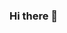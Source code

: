 ### Hi there 👋

<!--
**LuizNascimento442/LuizNascimento442** is a ✨ _special_ ✨ repository because its `README.md` (this file) appears on your GitHub profile.

[linkedin](https://www.linkedin.com/in/luiz-felipe-nascimento-0506b11bb)

![LuizNascimento442 GitHub stats](https://github-readme-stats.vercel.app/api?username=LuizNascimento442&show_icons=true&theme=radical)


Here are some ideas to get you started:

- 🔭 I’m currently working on ...
- 🌱 I’m currently learning ...
- 👯 I’m looking to collaborate on ...
- 🤔 I’m looking for help with ...
- 💬 Ask me about ...
- 📫 How to reach me: ...
- 😄 Pronouns: ...
- ⚡ Fun fact: ...
-->
